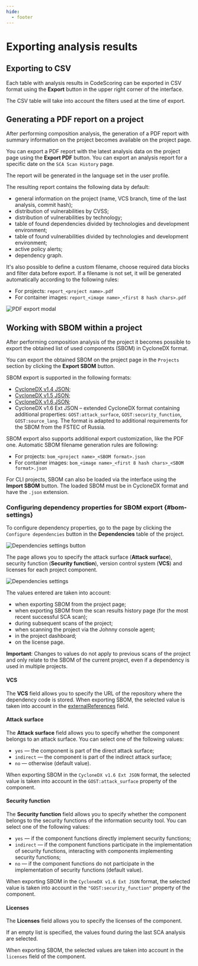 ```yaml
---
hide:
  - footer
---
```


# Exporting analysis results

## Exporting to CSV

Each table with analysis results in CodeScoring can be exported in CSV format using the **Export** button in the upper right corner of the interface.

The CSV table will take into account the filters used at the time of export.

## Generating a PDF report on a project

After performing composition analysis, the generation of a PDF report with summary information on the project becomes available on the project page.

You can export a PDF report with the latest analysis data on the project page using the **Export PDF** button. You can export an analysis report for a specific date on the `SCA Scan History` page.

The report will be generated in the language set in the user profile.

The resulting report contains the following data by default:

- general information on the project (name, VCS branch, time of the last analysis, commit hash);
- distribution of vulnerabilities by CVSS;
- distribution of vulnerabilities by technology;
- table of found dependencies divided by technologies and development environment;
- table of found vulnerabilities divided by technologies and development environment;
- active policy alerts;
- dependency graph.

It's also possible to define a custom filename, choose required data blocks and filter data before export.
If a filename is not set, it will be generated automatically according to the following rules:

- For projects: `report_<project name>.pdf`
- For container images: `report_<image name>_<first 8 hash chars>.pdf`

![PDF export modal](/assets/img/pdf-export-modal-en.png)

## Working with SBOM within a project

After performing composition analysis of the project it becomes possible to export the obtained list of used components (SBOM) in CycloneDX format.

You can export the obtained SBOM on the project page in the `Projects` section by clicking the **Export SBOM** button.

SBOM export is supported in the following formats:

- [CycloneDX v1.4 JSON](https://cyclonedx.org/docs/1.4/json/);
- [CycloneDX v1.5 JSON](https://cyclonedx.org/docs/1.5/json/);
- [CycloneDX v1.6 JSON](https://cyclonedx.org/docs/1.6/json/);
- CycloneDX v1.6 Ext JSON – extended CycloneDX format containing additional properties: `GOST:attack_surface`, `GOST:security_function`, `GOST:source_lang`. The format is adapted to additional requirements for the SBOM from the FSTEC of Russia.

SBOM export also supports additional export customization, like the PDF one.
Automatic SBOM filename generation rules are following:

- For projects: `bom_<project name>_<SBOM format>.json`
- For container images: `bom_<image name>_<first 8 hash chars>_<SBOM format>.json`

For CLI projects, SBOM can also be loaded via the interface using the **Import SBOM** button. The loaded SBOM must be in CycloneDX format and have the `.json` extension.

### Configuring dependency properties for SBOM export {#bom-settings}

To configure dependency properties, go to the page by clicking the `Configure dependencies` button in the **Dependencies** table of the project.

![Dependencies settings button](/assets/img/dependencies_settings_button.png)

The page allows you to specify the attack surface (**Attack surface**), security function (**Security function**), version control system (**VCS**) and licenses for each project component.

![Dependencies settings](/assets/img/dependencies_settings.png)

The values entered are taken into account:

- when exporting SBOM from the project page;
- when exporting SBOM from the scan results history page (for the most recent successful SCA scan);
- during subsequent scans of the project;
- when scanning the project via the Johnny console agent;
- in the project dashboard;
- on the license page.

**Important**: Changes to values do not apply to previous scans of the project and only relate to the SBOM of the current project, even if a dependency is used in multiple projects.

#### VCS

The **VCS** field allows you to specify the URL of the repository where the dependency code is stored. When exporting SBOM, the selected value is taken into account in the [externalReferences](https://cyclonedx.org/docs/1.6/json/#components_items_externalReferences) field.

#### Attack surface

The **Attack surface** field allows you to specify whether the component belongs to an attack surface. You can select one of the following values:

- `yes` — the component is part of the direct attack surface;
- `indirect` — the component is part of the indirect attack surface;
- `no` — otherwise (default value).

When exporting SBOM in the `CycloneDX v1.6 Ext JSON` format, the selected value is taken into account in the `GOST:attack_surface` property of the component.

#### Security function

The **Security function** field allows you to specify whether the component belongs to the security functions of the information security tool. You can select one of the following values:

- `yes` — if the component functions directly implement security functions;
- `indirect` — if the component functions participate in the implementation of security functions, interacting with components implementing security functions;
- `no` — if the component functions do not participate in the implementation of security functions (default value).

When exporting SBOM in the `CycloneDX v1.6 Ext JSON` format, the selected value is taken into account in the `"GOST:security_function"` property of the component.

#### Licenses

The **Licenses** field allows you to specify the licenses of the component.

If an empty list is specified, the values found during the last SCA analysis are selected.

When exporting SBOM, the selected values are taken into account in the `licenses` field of the component.
